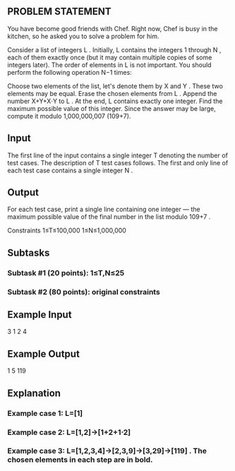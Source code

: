 ## PROBLEM STATEMENT 
You have become good friends with Chef. Right now, Chef is busy in the kitchen, so he asked you to solve a problem for him.

Consider a list of integers L . Initially, L contains the integers 1 through N , each of them exactly once (but it may contain 
multiple copies of some integers later). The order of elements in L is not important. You should perform the following operation N−1 times:

Choose two elements of the list, let's denote them by X  and Y . These two elements may be equal. Erase the chosen elements from L .
Append the number X+Y+X⋅Y to L .
At the end, L contains exactly one integer. Find the maximum possible value of this integer. Since the answer may be large, compute it modulo 
1,000,000,007 (109+7).

## Input
The first line of the input contains a single integer T  denoting the number of test cases. The description of T test cases follows.
The first and only line of each test case contains a single integer N .

## Output
For each test case, print a single line containing one integer ― the maximum possible value of the final number in the list modulo 109+7 .

Constraints
1≤T≤100,000
1≤N≤1,000,000

## Subtasks

### Subtask #1 (20 points): 1≤T,N≤25

### Subtask #2 (80 points): original constraints

## Example Input
3
1
2
4

## Example Output
1
5
119

## Explanation

### Example case 1: L=[1]

### Example case 2: L=[1,2]→[1+2+1⋅2]

### Example case 3: L=[1,2,3,4]→[2,3,9]→[3,29]→[119] . The chosen elements in each step are in bold.

